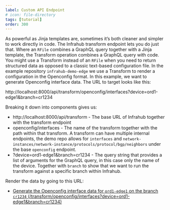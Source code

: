 ```yaml
---
label: Custom API Endpoint
# icon: file-directory
tags: [tutorial]
order: 300
---
```

As powerful as Jinja templates are, sometimes it’s both cleaner and simpler to work directly in code. The Infrahub transform endpoint lets you do just that. Where an `RFile` combines a GraphQL query together with a Jinja template, the Transform operation combines a GraphQL query with code. You might use a Transform instead of an `RFile` when you need to return structured data as opposed to a classic text-based configuration file.
In the example repository `infrahub-demo-edge` we use a Transform to render a configuration in the Openconfig format. In this example, we want to generate Openconfig interface data. The URL to target looks like this:

http://localhost:8000/api/transform/openconfig/interfaces?device=ord1-edge1&branch=cr1234

Breaking it down into components gives us:
- http://localhost:8000/api/transform - The base URL of Infrahub together with the transform endpoint
- openconfig/interfaces - The name of the transform together with the path within that transform. A transform can have multiple internal endpoints, the demo repo allows for `interfaces` and `network-instances/network-instance/protocols/protocol/bgp/neighbors` under the base `openconfig` endpoint.
- ?device=ord1-edge1&branch=cr1234 - The query string that provides a list of arguments for the GraphQL query, in this case only the name of the device. Together with `branch` to show that we want to run the transform against a specific branch within Infrahub.

Render the data by going to this URL:
- [Generate the Openconfig interface data for `ord1-edge1` on the branch `cr1234` (/transform/openconfig/interfaces?device=ord1-edge1&branch=cr1234)](http://localhost:8000/api/transform/openconfig/interfaces?device=ord1-edge1&branch=cr1234)


